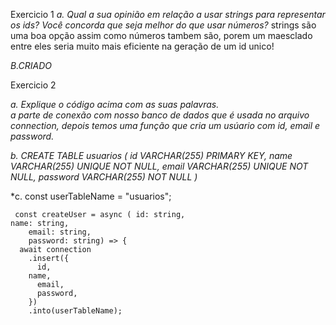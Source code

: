 Exercicio 1
*a. Qual a sua opinião em relação a usar strings para representar os ids? Você concorda que seja melhor do que usar números?*
strings são uma boa opção assim como números tambem são, porem um maesclado entre eles seria muito mais eficiente na geração de um id unico!

*B.CRIADO*

Exercicio 2

*a. Explique o código acima com as suas palavras.  
a parte de conexão com nosso banco de dados que é usada no arquivo connection, depois temos uma função que cria um usúario com id, email e password.*

*b. CREATE TABLE usuarios (
  id VARCHAR(255) PRIMARY KEY,
  name VARCHAR(255) UNIQUE NOT NULL,
  email VARCHAR(255) UNIQUE NOT NULL,
  password VARCHAR(255) NOT NULL
)*



*c.	const userTableName = "usuarios";

	 const createUser = async ( id: string,
    name: string,
		email: string, 
		password: string) => {
	  await connection
	    .insert({
	      id,
        name,
	      email,
	      password,
	    })
	    .into(userTableName);


